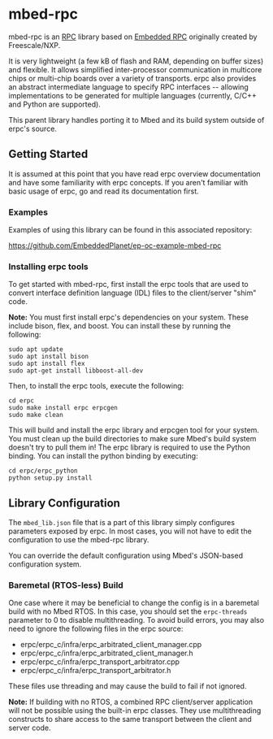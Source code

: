 
# mbed-rpc

mbed-rpc is an [RPC](https://en.wikipedia.org/wiki/Remote_procedure_call) library based on [Embedded RPC](https://github.com/EmbeddedRPC/erpc) originally created by Freescale/NXP.

It is very lightweight (a few kB of flash and RAM, depending on buffer sizes) and flexible. It allows simplified inter-processor communication in multicore chips or multi-chip boards over a variety of transports. erpc also provides an abstract intermediate language to specify RPC interfaces -- allowing implementations to be generated for multiple languages (currently, C/C++ and Python are supported).

This parent library handles porting it to Mbed and its build system outside of erpc's source.

## Getting Started

It is assumed at this point that you have read erpc overview documentation and have some familiarity with erpc concepts. If you aren't familiar with basic usage of erpc, go and read its documentation first.

### Examples

Examples of using this library can be found in this associated repository:

https://github.com/EmbeddedPlanet/ep-oc-example-mbed-rpc

### Installing erpc tools

To get started with mbed-rpc, first install the erpc tools that are used to convert interface definition language (IDL) files to the client/server "shim" code. 

**Note:** You must first install erpc's dependencies on your system. These include bison, flex, and boost. You can install these by running the following:

```
sudo apt update
sudo apt install bison
sudo apt install flex
sudo apt-get install libboost-all-dev
```

Then, to install the erpc tools, execute the following:

```
cd erpc
sudo make install erpc erpcgen
sudo make clean
```

This will build and install the erpc library and erpcgen tool for your system. You must clean up the build directories to make sure Mbed's build system doesn't try to pull them in! The erpc library is required to use the Python binding. You can install the python binding by executing:

```
cd erpc/erpc_python
python setup.py install
```

## Library Configuration

The `mbed_lib.json` file that is a part of this library simply configures parameters exposed by erpc. In most cases, you will not have to edit the configuration to use the mbed-rpc library.

You can override the default configuration using Mbed's JSON-based configuration system.

### Baremetal (RTOS-less) Build
One case where it may be beneficial to change the config is in a baremetal build with no Mbed RTOS. In this case, you should set the `erpc-threads` parameter to 0 to disable multithreading. To avoid build errors, you may also need to ignore the following files in the erpc source:

- erpc/erpc_c/infra/erpc_arbitrated_client_manager.cpp
- erpc/erpc_c/infra/erpc_arbitrated_client_manager.h
- erpc/erpc_c/infra/erpc_transport_arbitrator.cpp
- erpc/erpc_c/infra/erpc_transport_arbitrator.h

These files use threading and may cause the build to fail if not ignored.

**Note:** If building with no RTOS, a combined RPC client/server application will not be possible using the built-in erpc classes. They use multithreading constructs to share access to the same transport between the client and server code.
